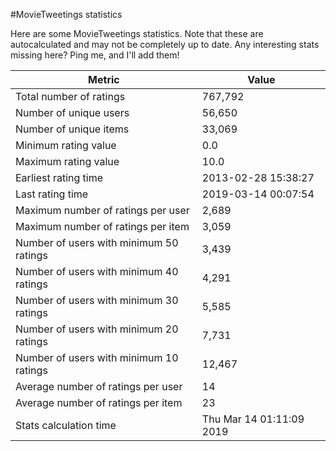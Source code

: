 #MovieTweetings statistics

Here are some MovieTweetings statistics. Note that these are autocalculated and may not be completely up to date. Any interesting stats missing here? Ping me, and I'll add them!

Metric | Value
--- | ---
Total number of ratings                 | 767,792
Number of unique users                  | 56,650
Number of unique items                  | 33,069
Minimum rating value                    | 0.0
Maximum rating value                    | 10.0
Earliest rating time                    | 2013-02-28 15:38:27
Last rating time                        | 2019-03-14 00:07:54
Maximum number of ratings per user      | 2,689
Maximum number of ratings per item      | 3,059
Number of users with minimum 50 ratings | 3,439
Number of users with minimum 40 ratings | 4,291
Number of users with minimum 30 ratings | 5,585
Number of users with minimum 20 ratings | 7,731
Number of users with minimum 10 ratings | 12,467
Average number of ratings per user      | 14
Average number of ratings per item      | 23
Stats calculation time                  | Thu Mar 14 01:11:09 2019

